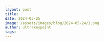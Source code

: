 ```yaml
---
layout: post
title:
date: 2024-05-25
image: /assets/images/blog/2024-05-24/1.png
author: ultrakeypoint
tags:
---
```

